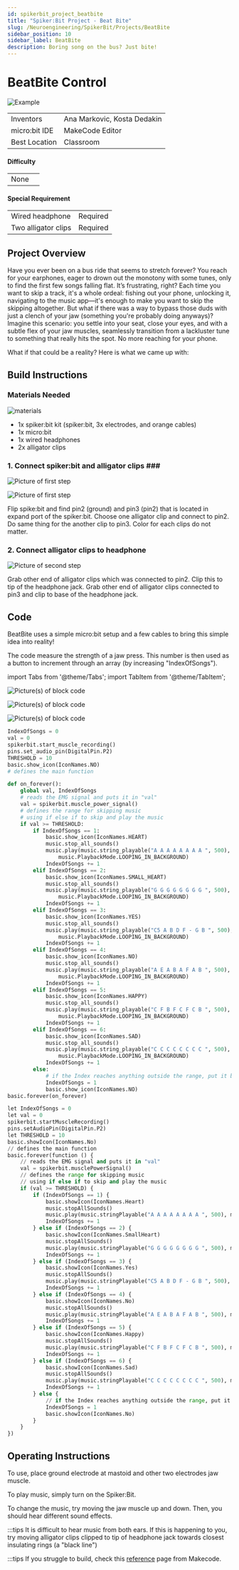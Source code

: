 ```yaml
---
id: spikerbit_project_beatbite
title: "Spiker:Bit Project - Beat Bite"
slug: /Neuroengineering/SpikerBit/Projects/BeatBite
sidebar_position: 10
sidebar_label: BeatBite
description: Boring song on the bus? Just bite!
---
```




# BeatBite Control #
![Example](./HeadDisplayBeatBite.png)

|     |       |
|--------------|--------------
| Inventors     | Ana Markovic, Kosta Dedakin
| micro:bit IDE     | MakeCode Editor
| Best Location     | Classroom  

#### Difficulty ####

|     |       |
|--------------|--------------
| None     |


#### Special Requirement ####
|     |       |
|--------------|--------------
| Wired headphone  | Required
| Two alligator clips | Required

## Project Overview ##
Have you ever been on a bus ride that seems to stretch forever? You reach for your earphones, eager to drown out the monotony with some tunes, only to find the first few songs falling flat. It’s frustrating, right? Each time you want to skip a track, it's a whole ordeal: fishing out your phone, unlocking it, navigating to the music app—it's enough to make you want to skip the skipping altogether. But what if there was a way to bypass those duds with just a clench of your jaw (something you're probably doing anyways)? Imagine this scenario: you settle into your seat, close your eyes, and with a subtle flex of your jaw muscles,  seamlessly transition from a lackluster tune to something that really hits the spot. No more reaching for your phone.

What if that could be a reality? Here is what we came up with:

## Build Instructions ##

### Materials Needed ###
![materials](./materials.png)

- 1x spiker:bit kit (spiker:bit, 3x electrodes, and orange cables)
- 1x micro:bit
- 1x wired headphones
- 2x alligator clips
  
<!-- Optional
3D printer for printing plastic belt clips to store our micro:bit and wires -->

### 1. Connect spiker:bit and alligator clips ### ###
![Picture of first step](./step1.1.png)

![Picture of first step](./step1.2.png)

Flip spike:bit and find pin2 (ground) and pin3 (pin2) that is located in expand port of the spiker:bit. 
Choose one alligator clip and connect to pin2. Do same thing for the another clip to pin3. Color for each clips do not matter.

### 2. Connect alligator clips to headphone ###
![Picture of second step](./step2.png)

Grab other end of alligator clips which was connected to pin2. Clip this to tip of the headphone jack. Grab other end of alligator clips connected to pin3 and clip to base of the headphone jack.

## Code ##

BeatBite uses a simple micro:bit setup and a few cables to bring this simple idea into reality!

The code measure the strength of a jaw press. This number is then used as a button to increment through an array (by increasing "IndexOfSongs"). 

import Tabs from '@theme/Tabs';
import TabItem from '@theme/TabItem';

<Tabs>
  <TabItem value="Block" label="Block Code">

  ![Picture(s) of block code](./block_code1.png)

  ![Picture(s) of block code](./block_code2.png)

  ![Picture(s) of block code](./block_code3.png)

  </TabItem>

  <TabItem value="Python" label="Python" default>

  ```py title="BeatBite"
  IndexOfSongs = 0
  val = 0
  spikerbit.start_muscle_recording()
  pins.set_audio_pin(DigitalPin.P2)
  THRESHOLD = 10
  basic.show_icon(IconNames.NO)
  # defines the main function

  def on_forever():
      global val, IndexOfSongs
      # reads the EMG signal and puts it in "val"
      val = spikerbit.muscle_power_signal()
      # defines the range for skipping music
      # using if else if to skip and play the music
      if val >= THRESHOLD:
          if IndexOfSongs == 1:
              basic.show_icon(IconNames.HEART)
              music.stop_all_sounds()
              music.play(music.string_playable("A A A A A A A A ", 500),
                  music.PlaybackMode.LOOPING_IN_BACKGROUND)
              IndexOfSongs += 1
          elif IndexOfSongs == 2:
              basic.show_icon(IconNames.SMALL_HEART)
              music.stop_all_sounds()
              music.play(music.string_playable("G G G G G G G G ", 500),
                  music.PlaybackMode.LOOPING_IN_BACKGROUND)
              IndexOfSongs += 1
          elif IndexOfSongs == 3:
              basic.show_icon(IconNames.YES)
              music.stop_all_sounds()
              music.play(music.string_playable("C5 A B D F - G B ", 500),
                  music.PlaybackMode.LOOPING_IN_BACKGROUND)
              IndexOfSongs += 1
          elif IndexOfSongs == 4:
              basic.show_icon(IconNames.NO)
              music.stop_all_sounds()
              music.play(music.string_playable("A E A B A F A B ", 500),
                  music.PlaybackMode.LOOPING_IN_BACKGROUND)
              IndexOfSongs += 1
          elif IndexOfSongs == 5:
              basic.show_icon(IconNames.HAPPY)
              music.stop_all_sounds()
              music.play(music.string_playable("C F B F C F C B ", 500),
                  music.PlaybackMode.LOOPING_IN_BACKGROUND)
              IndexOfSongs += 1
          elif IndexOfSongs == 6:
              basic.show_icon(IconNames.SAD)
              music.stop_all_sounds()
              music.play(music.string_playable("C C C C C C C C ", 500),
                  music.PlaybackMode.LOOPING_IN_BACKGROUND)
              IndexOfSongs += 1
          else:
              # if the Index reaches anything outside the range, put it back on track
              IndexOfSongs = 1
              basic.show_icon(IconNames.NO)
  basic.forever(on_forever)

  ```
  </TabItem>

  <TabItem value="Js" label="Js">

  ```py title="BeatBite"
  let IndexOfSongs = 0
  let val = 0
  spikerbit.startMuscleRecording()
  pins.setAudioPin(DigitalPin.P2)
  let THRESHOLD = 10
  basic.showIcon(IconNames.No)
  // defines the main function
  basic.forever(function () {
      // reads the EMG signal and puts it in "val"
      val = spikerbit.musclePowerSignal()
      // defines the range for skipping music
      // using if else if to skip and play the music
      if (val >= THRESHOLD) {
          if (IndexOfSongs == 1) {
              basic.showIcon(IconNames.Heart)
              music.stopAllSounds()
              music.play(music.stringPlayable("A A A A A A A A ", 500), music.PlaybackMode.LoopingInBackground)
              IndexOfSongs += 1
          } else if (IndexOfSongs == 2) {
              basic.showIcon(IconNames.SmallHeart)
              music.stopAllSounds()
              music.play(music.stringPlayable("G G G G G G G G ", 500), music.PlaybackMode.LoopingInBackground)
              IndexOfSongs += 1
          } else if (IndexOfSongs == 3) {
              basic.showIcon(IconNames.Yes)
              music.stopAllSounds()
              music.play(music.stringPlayable("C5 A B D F - G B ", 500), music.PlaybackMode.LoopingInBackground)
              IndexOfSongs += 1
          } else if (IndexOfSongs == 4) {
              basic.showIcon(IconNames.No)
              music.stopAllSounds()
              music.play(music.stringPlayable("A E A B A F A B ", 500), music.PlaybackMode.LoopingInBackground)
              IndexOfSongs += 1
          } else if (IndexOfSongs == 5) {
              basic.showIcon(IconNames.Happy)
              music.stopAllSounds()
              music.play(music.stringPlayable("C F B F C F C B ", 500), music.PlaybackMode.LoopingInBackground)
              IndexOfSongs += 1
          } else if (IndexOfSongs == 6) {
              basic.showIcon(IconNames.Sad)
              music.stopAllSounds()
              music.play(music.stringPlayable("C C C C C C C C ", 500), music.PlaybackMode.LoopingInBackground)
              IndexOfSongs += 1
          } else {
              // if the Index reaches anything outside the range, put it back on track
              IndexOfSongs = 1
              basic.showIcon(IconNames.No)
          }
      }
  })

  ```
  </TabItem>
</Tabs>

## Operating Instructions ##

To use, place ground electrode at mastoid and other two electrodes jaw muscle.

To play music, simply turn on the Spiker:Bit.

To change the music, try moving the jaw muscle up and down. Then, you should hear different sound effects.

:::tips
It is difficult to hear music from both ears. If this is happening to you, try moving alligator clips clipped to tip of headphone jack towards closest insulating rings (a "black line")

:::tips
If you struggle to build, check this [reference](https://microbit.org/projects/make-it-code-it/make-some-noise/) page from Makecode.
